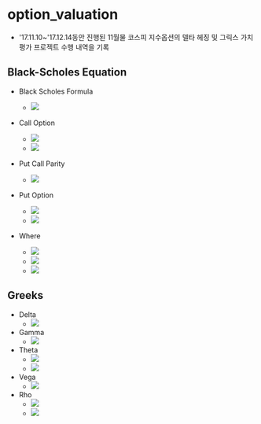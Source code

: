 # option_valuation
- '17.11.10~'17.12.14동안 진행된 11월물 코스피 지수옵션의 델타 헤징 및 그릭스 가치 평가 프로젝트 수행 내역을 기록

## Black-Scholes Equation
- Black Scholes Formula
    -  <img src="https://latex.codecogs.com/svg.latex?\Large&space;\cfrac{{\partial}f}{{\partial}t}+rS\cfrac{{\partial}f}{{\partial}S}+\cfrac{1}{2}{\sigma^2}{S^2}\cfrac{{\partial}^2f}{{\partial}S^2}=rf">
- Call Option
    - <img src="https://latex.codecogs.com/svg.latex?\Large&space;C=max(S-K,0)"></center>
    - <img src="https://latex.codecogs.com/svg.latex?\Large&space;C(S,K,r,\sigma,t)\,=\,S\cdot{N(d_1)}-K{\cdot}e^{-r(T-t)}{\cdot}N(d_2)"/>
- Put Call Parity
    - <img src="https://latex.codecogs.com/svg.latex?\Large&space;C+Ke^{-rt}=P+S"/>
- Put Option
    - <img src="https://latex.codecogs.com/svg.latex?\Large&space;P=max(K-S,0)"/>
    - <img src="https://latex.codecogs.com/svg.latex?\Large&space;P(S,K,r,\sigma,t)\,=\,K{\cdot}e^{-r(T-t)}{\cdot}N(-d_2)-S\cdot{N(-d_1)}"/>

- Where
    - <img src="https://latex.codecogs.com/svg.latex?\Large&space;d_1=\cfrac{ln{\frac{S}{K}+(r+0.5\sigma^2)(T-t)}}{\sigma\sqrt{T-t}}"/>
    - <img src="https://latex.codecogs.com/svg.latex?\Large&space;d_2=d_1-\sigma\sqrt{T-t}"/>
    - <img src="https://latex.codecogs.com/svg.latex?\Large&space;N(x)=\int_{-\infty}^{x}\cfrac{e^{-\frac{1}{2}y^2}}{\sqrt{2\pi}}dy"/>

## Greeks
- Delta
    - <img src="https://latex.codecogs.com/svg.latex?\Large&space;\Delta_c=N(d_1)>0,\quad\Delta_p=-N(-d_1)<0"/>
- Gamma
    - <img src="https://latex.codecogs.com/svg.latex?\Large&space;\Gamma_c=\cfrac{{\partial}^2C}{{\partial}S^2}=N^{\prime}(d_1)\cfrac{{\partial}d_1}{{\partial}S}=\cfrac{N^{\prime}(d_1)}{S\sigma\sqrt{T-t}}=\cfrac{{\partial}^2P}{{\partial}S^2}=\Gamma_p"/>
- Theta
    - <img src="https://latex.codecogs.com/svg.latex?\Large&space;\Theta_c=\cfrac{{\partial}C}{{\partial}t}=-\cfrac{S{\sigma}N^{\prime}(d_1)}{2\sqrt{T-t}}-r{\cdot}Ke^{-r(T-t)}N(d_2)<0"/>
    - <img src="https://latex.codecogs.com/svg.latex?\Large&space;\Theta_p=\cfrac{{\partial}P}{{\partial}t}=-\cfrac{S{\sigma}N^{\prime}(d_1)}{2\sqrt{T-t}}+r{\cdot}Ke^{-r(T-t)}N(-d_2)"/>
- Vega
    - <img src="https://latex.codecogs.com/svg.latex?\Large&space;\nu_c=\cfrac{{\partial}C}{{\partial}\sigma}=S\sqrt{T-t}N(d_1)=\cfrac{{\partial}P}{{\partial}\sigma}=\nu_p>0"/>
- Rho
    - <img src="https://latex.codecogs.com/svg.latex?\Large&space;\rho_c=\cfrac{{\partial}C}{{\partial}r}=(T-t)K^{-r(T-t)}N(d_2)>0"/>
    - <img src="https://latex.codecogs.com/svg.latex?\Large&space;\rho_p=\cfrac{{\partial}P}{{\partial}r}=-(T-t)K^{-r(T-t)}N(-d_2)<0"/>
